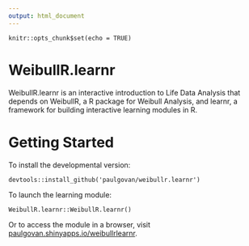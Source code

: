 ```yaml
---
output: html_document
---
```


```{r setup, include=FALSE}
knitr::opts_chunk$set(echo = TRUE)
```

# WeibullR.learnr
WeibullR.learnr is an interactive introduction to Life Data Analysis that depends on WeibullR, a R package for Weibull Analysis, and learnr, a framework for building interactive learning modules in R. 

# Getting Started

To install the developmental version:

```
devtools::install_github('paulgovan/weibullr.learnr')
```

To launch the learning module:

```
WeibullR.learnr::WeibullR.learnr()
```

Or to access the module in a browser, visit [paulgovan.shinyapps.io/weibullrlearnr](https://paulgovan.shinyapps.io/weibullrlearnr/). 
